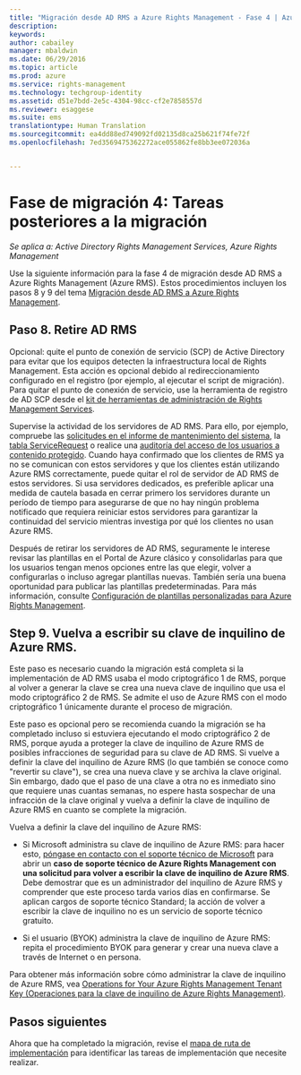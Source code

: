 ```yaml
---
title: "Migración desde AD RMS a Azure Rights Management - Fase 4 | Azure RMS"
description: 
keywords: 
author: cabailey
manager: mbaldwin
ms.date: 06/29/2016
ms.topic: article
ms.prod: azure
ms.service: rights-management
ms.technology: techgroup-identity
ms.assetid: d51e7bdd-2e5c-4304-98cc-cf2e7858557d
ms.reviewer: esaggese
ms.suite: ems
translationtype: Human Translation
ms.sourcegitcommit: ea4dd88ed749092fd02135d8ca25b621f74fe72f
ms.openlocfilehash: 7ed3569475362272ace055862fe8bb3ee072036a


---
```


# Fase de migración 4: Tareas posteriores a la migración

*Se aplica a: Active Directory Rights Management Services, Azure Rights Management*


Use la siguiente información para la fase 4 de migración desde AD RMS a Azure Rights Management (Azure RMS). Estos procedimientos incluyen los pasos 8 y 9 del tema [Migración desde AD RMS a Azure Rights Management](migrate-from-ad-rms-to-azure-rms.md).


## Paso 8. Retire AD RMS

Opcional: quite el punto de conexión de servicio (SCP) de Active Directory para evitar que los equipos detecten la infraestructura local de Rights Management. Esta acción es opcional debido al redireccionamiento configurado en el registro (por ejemplo, al ejecutar el script de migración). Para quitar el punto de conexión de servicio, use la herramienta de registro de AD SCP desde el [kit de herramientas de administración de Rights Management Services](http://www.microsoft.com/download/details.aspx?id=1479).

Supervise la actividad de los servidores de AD RMS. Para ello, por ejemplo, compruebe las [solicitudes en el informe de mantenimiento del sistema](https://technet.microsoft.com/library/ee221012%28v=ws.10%29.aspx), la [tabla ServiceRequest](http://technet.microsoft.com/library/dd772686%28v=ws.10%29.aspx) o realice una [auditoría del acceso de los usuarios a contenido protegido](http://social.technet.microsoft.com/wiki/contents/articles/3440.ad-rms-frequently-asked-questions-faq.aspx). Cuando haya confirmado que los clientes de RMS ya no se comunican con estos servidores y que los clientes están utilizando Azure RMS correctamente, puede quitar el rol de servidor de AD RMS de estos servidores. Si usa servidores dedicados, es preferible aplicar una medida de cautela basada en cerrar primero los servidores durante un período de tiempo para asegurarse de que no hay ningún problema notificado que requiera reiniciar estos servidores para garantizar la continuidad del servicio mientras investiga por qué los clientes no usan Azure RMS.

Después de retirar los servidores de AD RMS, seguramente le interese revisar las plantillas en el Portal de Azure clásico y consolidarlas para que los usuarios tengan menos opciones entre las que elegir, volver a configurarlas o incluso agregar plantillas nuevas. También sería una buena oportunidad para publicar las plantillas predeterminadas. Para más información, consulte [Configuración de plantillas personalizadas para Azure Rights Management](../deploy-use/configure-custom-templates.md).

## Step 9. Vuelva a escribir su clave de inquilino de Azure RMS.
Este paso es necesario cuando la migración está completa si la implementación de AD RMS usaba el modo criptográfico 1 de RMS, porque al volver a generar la clave se crea una nueva clave de inquilino que usa el modo criptográfico 2 de RMS. Se admite el uso de Azure RMS con el modo criptográfico 1 únicamente durante el proceso de migración.

Este paso es opcional pero se recomienda cuando la migración se ha completado incluso si estuviera ejecutando el modo criptográfico 2 de RMS, porque ayuda a proteger la clave de inquilino de Azure RMS de posibles infracciones de seguridad para su clave de AD RMS. Si vuelve a definir la clave del inquilino de Azure RMS (lo que también se conoce como "revertir su clave"), se crea una nueva clave y se archiva la clave original. Sin embargo, dado que el paso de una clave a otra no es inmediato sino que requiere unas cuantas semanas, no espere hasta sospechar de una infracción de la clave original y vuelva a definir la clave de inquilino de Azure RMS en cuanto se complete la migración.

Vuelva a definir la clave del inquilino de Azure RMS:

-   Si Microsoft administra su clave de inquilino de Azure RMS: para hacer esto, [póngase en contacto con el soporte técnico de Microsoft](../get-started/information-support.md#to-contact-microsoft-support) para abrir un **caso de soporte técnico de Azure Rights Management con una solicitud para volver a escribir la clave de inquilino de Azure RMS**. Debe demostrar que es un administrador del inquilino de Azure RMS y comprender que este proceso tarda varios días en confirmarse. Se aplican cargos de soporte técnico Standard; la acción de volver a escribir la clave de inquilino no es un servicio de soporte técnico gratuito.

-   Si el usuario (BYOK) administra la clave de inquilino de Azure RMS: repita el procedimiento BYOK para generar y crear una nueva clave a través de Internet o en persona.

Para obtener más información sobre cómo administrar la clave de inquilino de Azure RMS, vea [Operations for Your Azure Rights Management Tenant Key (Operaciones para la clave de inquilino de Azure Rights Management)](../deploy-use/operations-tenant-key.md).

## Pasos siguientes

Ahora que ha completado la migración, revise el [mapa de ruta de implementación](deployment-roadmap.md) para identificar las tareas de implementación que necesite realizar.




<!--HONumber=Jun16_HO4-->


